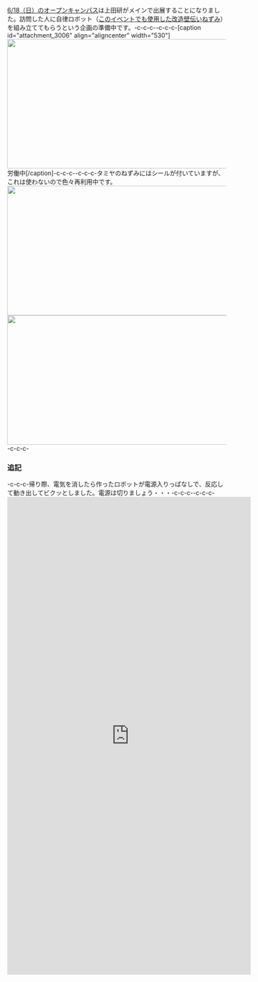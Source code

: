 <a href="http://www.it-chiba.ac.jp/admissions/event/oc/201706/">6/18（日）のオープンキャンパス</a>は上田研がメインで出展することになりました。訪問した人に自律ロボット（<a href="https://lab.ueda.tech/?p=2524">このイベントでも使用した改造壁伝いねずみ</a>）を組み立ててもらうという企画の準備中です。-c-c-c--c-c-c-[caption id="attachment_3006" align="aligncenter" width="530"]<a href="https://lab.ueda.tech/wp-content/uploads/2017/06/DSC_0767.jpg"><img class="size-large wp-image-3006" src="https://lab.ueda.tech/wp-content/uploads/2017/06/DSC_0767-1024x576.jpg" alt="" width="530" height="298" /></a> 労働中[/caption]-c-c-c--c-c-c-タミヤのねずみにはシールが付いていますが、これは使わないので色々再利用中です。<a href="https://lab.ueda.tech/wp-content/uploads/2017/06/DSC_0610.jpg"><img class="aligncenter size-large wp-image-3009" src="https://lab.ueda.tech/wp-content/uploads/2017/06/DSC_0610-1024x576.jpg" alt="" width="530" height="298" /></a><a href="https://lab.ueda.tech/wp-content/uploads/2017/06/DSC_0611.jpg"><img class="aligncenter size-large wp-image-3010" src="https://lab.ueda.tech/wp-content/uploads/2017/06/DSC_0611-1024x576.jpg" alt="" width="530" height="298" /></a>-c-c-c-<h3>追記</h3>-c-c-c-帰り際、電気を消したら作ったロボットが電源入りっぱなしで、反応して動き出してビクッとしました。電源は切りましょう・・・-c-c-c--c-c-c-<iframe style="border: none; overflow: hidden;background-color: #ffffff;" src="https://www.facebook.com/plugins/video.php?href=https%3A%2F%2Fwww.facebook.com%2Fryueda%2Fvideos%2F10211835757796582%2F&amp;show_text=1&amp;width=560" width="560" height="1100" frameborder="0" scrolling="no"></iframe>
